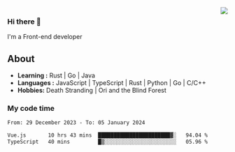 <img align='right' src="https://github-readme-stats.vercel.app/api?username=strugglebak&show_icons=true">

### Hi there 👋

I'm a Front-end developer

## About

-  **Learning :** Rust | Go | Java
-  **Languages :** JavaScript | TypeScript | Rust | Python | Go | C/C++
-  **Hobbies:** Death Stranding | Ori and the Blind Forest

### My code time

<!--START_SECTION:waka-->

```txt
From: 29 December 2023 - To: 05 January 2024

Vue.js       10 hrs 43 mins  ███████████████████████▓░   94.04 %
TypeScript   40 mins         █▒░░░░░░░░░░░░░░░░░░░░░░░   05.96 %
```

<!--END_SECTION:waka-->
